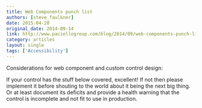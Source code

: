```yaml
---
title: Web Components punch list
authors: [steve_faulkner]
date: 2015-04-20
original_date: 2014-09-14
link: http://www.paciellogroup.com/blog/2014/09/web-components-punch-list/
category: articles
layout: single
tags: ['Accessibility']
---
```


Considerations for web component and custom control design:

If your control has the stuff below covered, excellent! If not then please implement it before shouting to the world about it being the next big thing. Or at least document its deficits and provide a health warning that the control is incomplete and not fit to use in production.

<!-- Excerpt -->
